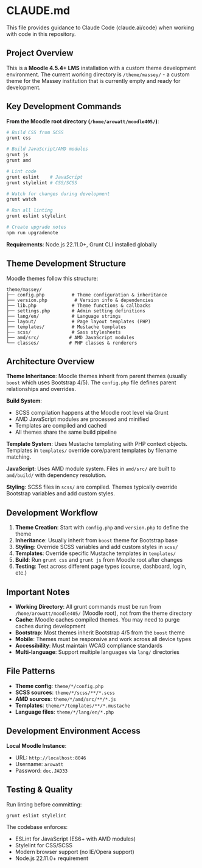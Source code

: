 # CLAUDE.md

This file provides guidance to Claude Code (claude.ai/code) when working with code in this repository.

## Project Overview

This is a **Moodle 4.5.4+ LMS** installation with a custom theme development environment. The current working directory is `/theme/massey/` - a custom theme for the Massey institution that is currently empty and ready for development.

## Key Development Commands

**From the Moodle root directory (`/home/arowatt/moodle405/`)**:

```bash
# Build CSS from SCSS
grunt css

# Build JavaScript/AMD modules  
grunt js
grunt amd

# Lint code
grunt eslint    # JavaScript
grunt stylelint # CSS/SCSS

# Watch for changes during development
grunt watch

# Run all linting
grunt eslint stylelint

# Create upgrade notes
npm run upgradenote
```

**Requirements**: Node.js 22.11.0+, Grunt CLI installed globally

## Theme Development Structure

Moodle themes follow this structure:
```
theme/massey/
├── config.php          # Theme configuration & inheritance
├── version.php          # Version info & dependencies  
├── lib.php             # Theme functions & callbacks
├── settings.php        # Admin setting definitions
├── lang/en/            # Language strings
├── layout/             # Page layout templates (PHP)
├── templates/          # Mustache templates  
├── scss/               # Sass stylesheets
├── amd/src/           # AMD JavaScript modules
└── classes/           # PHP classes & renderers
```

## Architecture Overview

**Theme Inheritance**: Moodle themes inherit from parent themes (usually `boost` which uses Bootstrap 4/5). The `config.php` file defines parent relationships and overrides.

**Build System**: 
- SCSS compilation happens at the Moodle root level via Grunt
- AMD JavaScript modules are processed and minified
- Templates are compiled and cached
- All themes share the same build pipeline

**Template System**: Uses Mustache templating with PHP context objects. Templates in `templates/` override core/parent templates by filename matching.

**JavaScript**: Uses AMD module system. Files in `amd/src/` are built to `amd/build/` with dependency resolution.

**Styling**: SCSS files in `scss/` are compiled. Themes typically override Bootstrap variables and add custom styles.

## Development Workflow

1. **Theme Creation**: Start with `config.php` and `version.php` to define the theme
2. **Inheritance**: Usually inherit from `boost` theme for Bootstrap base
3. **Styling**: Override SCSS variables and add custom styles in `scss/`
4. **Templates**: Override specific Mustache templates in `templates/`
5. **Build**: Run `grunt css` and `grunt js` from Moodle root after changes
6. **Testing**: Test across different page types (course, dashboard, login, etc.)

## Important Notes

- **Working Directory**: All grunt commands must be run from `/home/arowatt/moodle405/` (Moodle root), not from the theme directory
- **Cache**: Moodle caches compiled themes. You may need to purge caches during development
- **Bootstrap**: Most themes inherit Bootstrap 4/5 from the `boost` theme
- **Mobile**: Themes must be responsive and work across all device types
- **Accessibility**: Must maintain WCAG compliance standards
- **Multi-language**: Support multiple languages via `lang/` directories

## File Patterns

- **Theme config**: `theme/*/config.php` 
- **SCSS sources**: `theme/*/scss/**/*.scss`
- **AMD sources**: `theme/*/amd/src/**/*.js`
- **Templates**: `theme/*/templates/**/*.mustache`
- **Language files**: `theme/*/lang/en/*.php`

## Development Environment Access

**Local Moodle Instance**:
- URL: `http://localhost:8046`
- Username: `arowatt`
- Password: `doc.JAD33`

## Testing & Quality

Run linting before committing:
```bash
grunt eslint stylelint
```

The codebase enforces:
- ESLint for JavaScript (ES6+ with AMD modules)
- Stylelint for CSS/SCSS  
- Modern browser support (no IE/Opera support)
- Node.js 22.11.0+ requirement